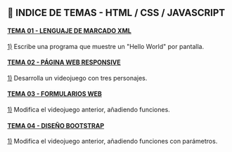 ## :file_folder: INDICE DE TEMAS - HTML / CSS / JAVASCRIPT

<a name="tema1"/>

#### [TEMA 01 - LENGUAJE DE MARCADO XML](https://github.com/Carlos-93/HTML-CSS-JAVASCRIPT/tree/main/1%20DAW/TEMA%2001%20-%20LENGUAJE%20DE%20MARCADO%20XML)

[1)](https://github.com/Carlos-93/HTML-CSS-JAVASCRIPT/blob/main/1%20DAW/TEMA%2001%20-%20LENGUAJE%20DE%20MARCADO%20XML/Ejercicio_01.xml) Escribe una programa que muestre un "Hello World" por pantalla.

#### [TEMA 02 - PÁGINA WEB RESPONSIVE](https://github.com/Carlos-93/HTML-CSS-JAVASCRIPT/tree/main/1%20DAW/TEMA%2002%20-%20P%C3%81GINA%20WEB%20CON%20RESPONSIVE)

[1)](https://github.com/Carlos-93/CPP/blob/main/1%20DAW/TEMA%2002%20-%20VIDEOJUEGO/VideoJuego(1).cpp) Desarrolla un videojuego con tres personajes.

#### [TEMA 03 - FORMULARIOS WEB](https://github.com/Carlos-93/CPP/tree/main/1%20DAW/TEMA%2002%20-%20VIDEOJUEGO)

[1)](https://github.com/Carlos-93/CPP/blob/main/1%20DAW/TEMA%2003%20-%20VIDEOJUEGO%20CON%20FUNCIONES/VideoJuego(2).cpp) Modifica el videojuego anterior, añadiendo funciones.

#### [TEMA 04 - DISEÑO BOOTSTRAP](https://github.com/Carlos-93/CPP/tree/main/1%20DAW/TEMA%2002%20-%20VIDEOJUEGO)

[1)](https://github.com/Carlos-93/CPP/blob/main/1%20DAW/TEMA%2004%20-%20VIDEOJUEGO%20CON%20PAR%C3%81METROS/VideoJuego(3).cpp) Modifica el videojuego anterior, añadiendo funciones con parámetros.
